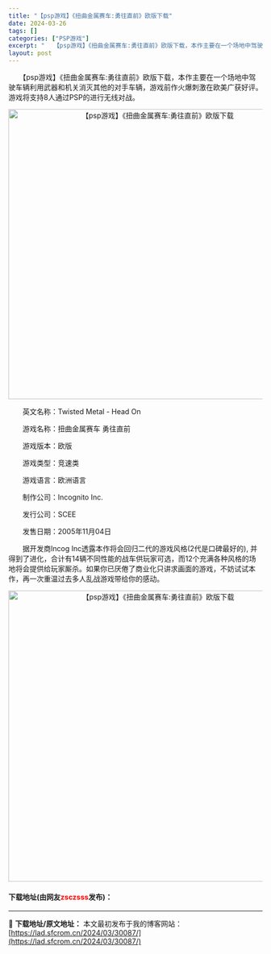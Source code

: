 ```yaml
---
title: "【psp游戏】《扭曲金属赛车:勇往直前》欧版下载"
date: 2024-03-26
tags: []
categories: ["PSP游戏"]
excerpt: "　　【psp游戏】《扭曲金属赛车:勇往直前》欧版下载，本作主要在一个场地中驾驶车辆利用武器和机关消灭其他的对手车辆，游戏前作火爆刺激在欧美广获好评。游戏将支持8人通过PSP的进行无线对战。 　　英文名称：Twisted Metal - Head On 　　游戏名称：扭曲金属赛车 勇往直前 　　游戏版&hellip;"
layout: post
---
```


 <p>　　【psp游戏】《扭曲金属赛车:勇往直前》欧版下载，本作主要在一个场地中驾驶车辆利用武器和机关消灭其他的对手车辆，游戏前作火爆刺激在欧美广获好评。游戏将支持8人通过PSP的进行无线对战。</p> <p align="center"><img align="" border="0" src="https://lad.sfcrom.cn/wp-content/uploads/2024/03/20240325_6601fa9eb5e3e.png" width="576" alt="【psp游戏】《扭曲金属赛车:勇往直前》欧版下载" /></p> <p>　　英文名称：Twisted Metal - Head On</p> <p>　　游戏名称：扭曲金属赛车 勇往直前</p> <p>　　游戏版本：欧版</p> <p>　　游戏类型：竞速类</p> <p>　　游戏语言：欧洲语言</p> <p>　　制作公司：Incognito Inc.</p> <p>　　发行公司：SCEE</p> <p>　　发售日期：2005年11月04日</p> <p>　　据开发商Incog Inc透露本作将会回归二代的游戏风格(2代是口碑最好的), 并得到了进化，合计有14辆不同性能的战车供玩家可选，而12个充满各种风格的场地将会提供给玩家厮杀。如果你已厌倦了商业化只讲求画面的游戏，不妨试试本作，再一次重温过去多人乱战游戏带给你的感动。</p> <p align="center"><img align="" border="0" src="https://lad.sfcrom.cn/wp-content/uploads/2024/03/20240325_6601faa08ba55.png" width="578" alt="【psp游戏】《扭曲金属赛车:勇往直前》欧版下载" /></p> <p><h4>下载地址(由网友<font color="red">zsczsss</font>发布)：</h4></p> 

---
📖 **下载地址/原文地址：** 本文最初发布于我的博客网站：[https://lad.sfcrom.cn/2024/03/30087/](https://lad.sfcrom.cn/2024/03/30087/)
